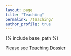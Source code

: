 ```yaml
---
layout: page
title: "Teaching"
permalink: /teaching/
author_profile: true
---
```



{% include base_path %}

Please see [Teaching Dossier](https://www.dropbox.com/scl/fi/h4hxaa16g51kwufgx3lib/Julia_Gallucci_Teaching_Dossier.pdf?rlkey=aos2k8cmoibeqd4uusi9ex9x6&st=4zgkv9co&dl=0)
